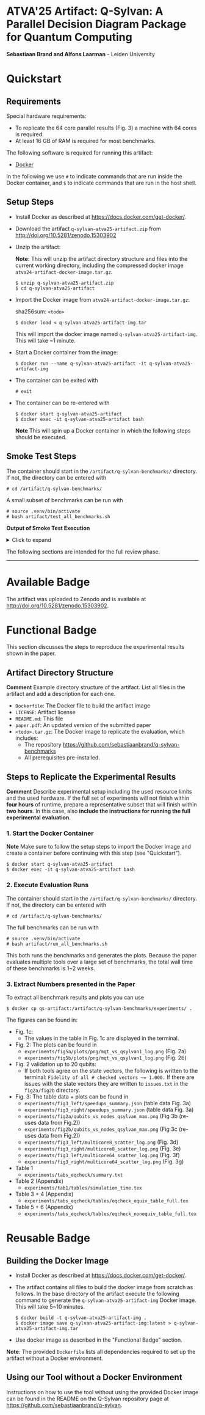 # ATVA'25 Artifact: Q-Sylvan: A Parallel Decision Diagram Package for Quantum Computing

**Sebastiaan Brand and Alfons Laarman** - Leiden University



# Quickstart

## Requirements

Special hardware requirements:

- To replicate the 64 core parallel results (Fig. 3) a machine with 64 cores is required.
- At least 16 GB of RAM is required for most benchmarks.

The following software is required for running this artifact:

- [Docker](https://docs.docker.com/get-docker/)

In the following we use `#` to indicate commands that are run inside the Docker container, and `$` to indicate commands that are run in the host shell.

## Setup Steps
- Install Docker as described at https://docs.docker.com/get-docker/.

- Download the artifact `q-sylvan-atva25-artifact.zip` from http://doi.org/10.5281/zenodo.15303902

- Unzip the artifact:

  **Note:** This will unzip the artifact directory structure and files into the
  current working directory, including the compressed docker image
  `atva24-artifact-docker-image.tar.gz`.
  ```
  $ unzip q-sylvan-atva25-artifact.zip
  $ cd q-sylvan-atva25-artifact
  ```

- Import the Docker image from `atva24-artifact-docker-image.tar.gz`:

  sha256sum: `<todo>`
  ```
  $ docker load < q-sylvan-atva25-artifact-img.tar
  ```
  This will import the docker image named `q-sylvan-atva25-artifact-img`. This will take ~1
  minute.

- Start a Docker container from the image:
  ```
  $ docker run --name q-sylvan-atva25-artifact -it q-sylvan-atva25-artifact-img
  ```

- The container can be exited with
  ```
  # exit
  ```

- The container can be re-entered with
  ```
  $ docker start q-sylvan-atva25-artifact
  $ docker exec -it q-sylvan-atva25-artifact bash
  ```
  **Note** This will spin up a Docker container in which the following steps should be executed.




## Smoke Test Steps

The container should start in the `/artifact/q-sylvan-benchmarks/` directory. If not, the directory can be entered with
```
# cd /artifact/q-sylvan-benchmarks/
``` 

A small subset of benchmarks can be run with
```
# source .venv/bin/activate
# bash artifact/test_all_benchmarks.sh
```


**Output of Smoke Test Execution**
<details>
  <summary>Click to expand</summary>

```
Figure 1c (table data)
Writing to experiments/fig1c
Loading data from experiments/fig1c/
Checking norms...
    Out of 36 finished q-sylvan runs:
    1 instances where norm != 1.0
      - norm-low:       0/9(0%)
      - norm-max:       0/9(0%)
      - norm-min:       1/9(11%)
      - norm-L2:        0/9(0%)
    Writing details to experiments/fig1c/issues.txt
Writing instances with termination issues to experiments/fig1c/issues.txt
Writing plots to experiments/fig1c/plots
No concurrent data, skipping plot
No concurrent data, skipping plot
No inv caching data, skipping plot
No reorder data, skipping plot
Writing tables to experiments/fig1c/tables
No Quasimodo data, skipping table.


Figure 2
Writing to experiments/fig2a
Loading data from experiments/fig2a/
Checking norms... all OK
Writing instances with termination issues to experiments/fig2a/issues.txt
Writing plots to experiments/fig2a/plots
No concurrent data, skipping plot
No concurrent data, skipping plot
No norm strat data, skipping plot
No inv caching data, skipping plot
No reorder data, skipping plot
Writing tables to experiments/fig2a/tables
No Quasimodo data, skipping table.
Writing to experiments/fig5b
Loading data from experiments/fig5b/
Checking norms... all OK
Writing instances with termination issues to experiments/fig5b/issues.txt
Writing plots to experiments/fig5b/plots
No concurrent data, skipping plot
No concurrent data, skipping plot
No norm strat data, skipping plot
No inv caching data, skipping plot
No reorder data, skipping plot
Writing tables to experiments/fig5b/tables
No Quasimodo data, skipping table.


Figure 2 + validation
Writing to experiments/fig2a_val
Loading data from experiments/fig2a_val/
Checking norms... all OK
Comparing state vectors between both tools...
    Fidelity of all 9 checked vectors ~= 1.000.
Writing instances with termination issues to experiments/fig2a_val/issues.txt
Writing plots to experiments/fig2a_val/plots
No concurrent data, skipping plot
No concurrent data, skipping plot
No norm strat data, skipping plot
No inv caching data, skipping plot
No reorder data, skipping plot
Writing tables to experiments/fig2a_val/tables
No Quasimodo data, skipping table.
Writing to experiments/fig2b_val
Loading data from experiments/fig2b_val/
Checking norms... all OK
Comparing state vectors between both tools...
    Fidelity of all 2 checked vectors ~= 1.000.
Writing instances with termination issues to experiments/fig2b_val/issues.txt
Writing plots to experiments/fig2b_val/plots
No concurrent data, skipping plot
No concurrent data, skipping plot
No norm strat data, skipping plot
No inv caching data, skipping plot
No reorder data, skipping plot
Writing tables to experiments/fig2b_val/tables
No Quasimodo data, skipping table.


Figure 3
Writing to experiments/fig3_left
Loading data from experiments/fig3_left/
Checking norms... all OK
Writing instances with termination issues to experiments/fig3_left/issues.txt
Writing plots to experiments/fig3_left/plots
/artifact/q-sylvan-benchmarks/scripts/process_results_plot.py:101: UserWarning: Data has no positive values, and therefore cannot be log-scaled.
  ax.set_yscale(y_scale)
No norm strat data, skipping plot
No inv caching data, skipping plot
No reorder data, skipping plot
Writing tables to experiments/fig3_left/tables
No Quasimodo data, skipping table.
Writing to experiments/fig3_right
Loading data from experiments/fig3_right/
Checking norms... all OK
Writing instances with termination issues to experiments/fig3_right/issues.txt
Writing plots to experiments/fig3_right/plots
/artifact/q-sylvan-benchmarks/scripts/process_results_plot.py:101: UserWarning: Data has no positive values, and therefore cannot be log-scaled.
  ax.set_yscale(y_scale)
No norm strat data, skipping plot
No inv caching data, skipping plot
No reorder data, skipping plot
Writing tables to experiments/fig3_right/tables
No Quasimodo data, skipping table.


Table 2 (appendix)
Writing to experiments/tab2
Loading data from experiments/tab2/
Checking norms... all OK
Writing instances with termination issues to experiments/tab2/issues.txt
Writing plots to experiments/tab2/plots
No concurrent data, skipping plot
No concurrent data, skipping plot
No norm strat data, skipping plot
No inv caching data, skipping plot
No reorder data, skipping plot
Writing tables to experiments/tab2/tables


Table 1 + 3 + 4 + 5 + 6
Writing to experiments/tabs_eqcheck
Loading data from experiments/tabs_eqcheck
Checking circuit equivalence results... all OK
Writing instances with termination issues to experiments/tabs_eqcheck/issues.txt
Writing tables to experiments/tabs_eqcheck/tables
```
</details>


The following sections are intended for the full review phase.

---

# Available Badge

The artifact was uploaded to Zenodo and is available at http://doi.org/10.5281/zenodo.15303902.

# Functional Badge

This section discusses the steps to reproduce the experimental results
shown in the paper.


## Artifact Directory Structure

**Comment** Example directory structure of the artifact. List all files in the
artifact and add a description for each one.

  - `Dockerfile`: The Docker file to build the artifact image
  - `LICENSE`: Artifact license
  - `README.md`: This file
  - `paper.pdf`: An updated version of the submitted paper
  - `<todo>.tar.gz`: The Docker image to replicate the
    evaluation, which includes:
    - The repository https://github.com/sebastiaanbrand/q-sylvan-benchmarks
    - All prerequisites pre-installed.

## Steps to Replicate the Experimental Results

**Comment**
Describe experimental setup including the used resource limits and the used
hardware.
If the full set of experiments will not finish within **four hours** of
runtime, prepare a representative subset that will finish within **two hours**.
In this case, also **include the instructions for running the full experimental
evaluation**.

### 1. Start the Docker Container

**Note**
Make sure to follow the setup steps to import the Docker image and create a container before
continuing with this step (see "Quickstart").

```
$ docker start q-sylvan-atva25-artifact
$ docker exec -it q-sylvan-atva25-artifact bash
```


### 2. Execute Evaluation Runs

The container should start in the `/artifact/q-sylvan-benchmarks/` directory. If not, the directory can be entered with
```
# cd /artifact/q-sylvan-benchmarks/
``` 

The full benchmarks can be run with
```
# source .venv/bin/activate
# bash artifact/run_all_benchmarks.sh
```
This both runs the benchmarks and generates the plots.
Because the paper evaluates multiple tools over a large set of benchmarks, the total wall time of these benchmarks is 1~2 weeks.


### 3. Extract Numbers presented in the Paper

To extract all benchmark results and plots you can use 
```
$ docker cp qs-artifact:/artifact/q-sylvan-benchmarks/experiments/ .
```

The figures can be found in:
- Fig. 1c:
  - The values in the table in Fig. 1c are displayed in the terminal.
- Fig. 2: The plots can be found in
  - `experiments/fig5a/plots/png/mqt_vs_qsylvan1_log.png` (Fig. 2a)
  - `experiments/fig5b/plots/png/mqt_vs_qsylvan1_log.png` (Fig. 2b)
- Fig. 2 validation up to 20 qubits:
  - If both tools agree on the state vectors, the following is written to the terminal: `Fidelity of all # checked vectors ~= 1.000.` If there are issues with the state vectors they are written to `issues.txt` in the `fig2a/fig2b` directory.
- Fig. 3: The table data + plots can be found in
  - `experiments/fig3_left/speedups_summary.json` (table data Fig. 3a)
  - `experiments/fig3_right/speedups_summary.json` (table data Fig. 3a)
  - `experiments/fig2a/qubits_vs_nodes_qsylvan_max.png` (Fig 3b (re-uses data from Fig.2))
  - `experiments/fig2b/qubits_vs_nodes_qsylvan_max.png` (Fig 3c (re-uses data from Fig.2))
  - `experiments/fig3_left/multicore8_scatter_log.png` (Fig. 3d)
  - `experiments/fig3_right/multicore8_scatter_log.png` (Fig. 3e)
  - `experiments/fig3_left/multicore64_scatter_log.png` (Fig. 3f)
  - `experiments/fig3_right/multicore64_scatter_log.png` (Fig. 3g)
- Table 1
  - `experiments/tabs_eqcheck/summary.txt`
- Table 2 (Appendix)
  - `experiments/tab1/tables/simulation_time.tex`
- Table 3 + 4 (Appendix)
  - `experiments/tabs_eqcheck/tables/eqcheck_equiv_table_full.tex`
- Table 5 + 6 (Appendix)
  - `experiments/tabs_eqcheck/tables/eqcheck_nonequiv_table_full.tex`


# Reusable Badge

## Building the Docker Image

- Install Docker as described at https://docs.docker.com/get-docker/.

- The artifact contains all files to build the docker image from scratch as
  follows. In the base directory of the artifact execute the following command
  to generate the `q-sylvan-atva25-artifact-img` Docker image. This will take 5~10 minutes.

  ```
  $ docker build -t q-sylvan-atva25-artifact-img .
  $ docker image save q-sylvan-atva25-artifact-img:latest > q-sylvan-atva25-artifact-img.tar
  ```

- Use docker image as described in the "Functional Badge" section.

**Note**: The provided `Dockerfile` lists all dependencies required to set up
          the artifact without a Docker environment.

## Using our Tool without a Docker Environment

Instructions on how to use the tool without using the provided Docker image can be found in the README on the Q-Sylvan repository page at https://github.com/sebastiaanbrand/q-sylvan.
